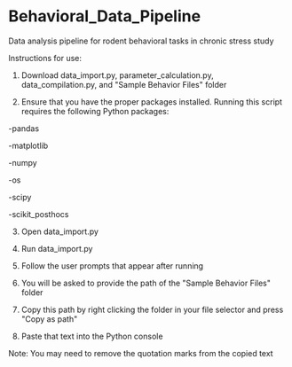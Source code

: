 # Behavioral_Data_Pipeline
Data analysis pipeline for rodent behavioral tasks in chronic stress study

Instructions for use:
1. Download data_import.py, parameter_calculation.py, data_compilation.py, and "Sample Behavior Files" folder

2. Ensure that you have the proper packages installed. Running this script requires the following Python packages: 

  -pandas

  -matplotlib

  -numpy

  -os

  -scipy

  -scikit_posthocs

3. Open data_import.py

4. Run data_import.py

5. Follow the user prompts that appear after running

6. You will be asked to provide the path of the "Sample Behavior Files" folder

7. Copy this path by right clicking the folder in your file selector and press "Copy as path"

8. Paste that text into the Python console

Note: You may need to remove the quotation marks from the copied text
